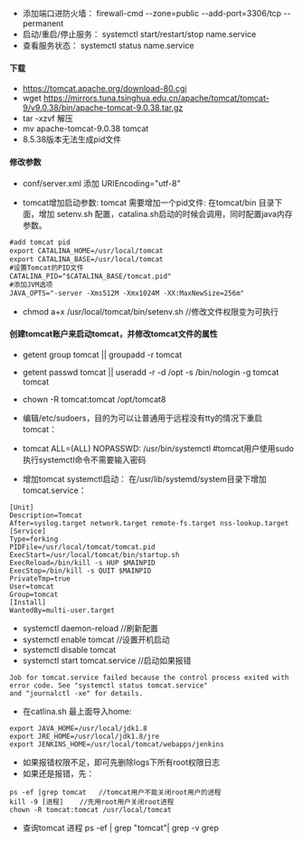 
-  添加端口进防火墙： firewall-cmd --zone=public --add-port=3306/tcp --permanent
-  启动/重启/停止服务： systemctl start/restart/stop name.service
-  查看服务状态：  systemctl status name.service

####    下载
-   https://tomcat.apache.org/download-80.cgi
-   wget https://mirrors.tuna.tsinghua.edu.cn/apache/tomcat/tomcat-9/v9.0.38/bin/apache-tomcat-9.0.38.tar.gz
-   tar -xzvf 解压
-   mv apache-tomcat-9.0.38 tomcat
-   8.5.38版本无法生成pid文件

####    修改参数
-   conf/server.xml   添加 URIEncoding="utf-8"

-  tomcat增加启动参数:
   tomcat 需要增加一个pid文件:
   在tomcat/bin 目录下面，增加 setenv.sh 配置，catalina.sh启动的时候会调用，同时配置java内存参数。
```xml   
#add tomcat pid
export CATALINA_HOME=/usr/local/tomcat
export CATALINA_BASE=/usr/local/tomcat
#设置Tomcat的PID文件
CATALINA_PID="$CATALINA_BASE/tomcat.pid"
#添加JVM选项
JAVA_OPTS="-server -Xms512M -Xmx1024M -XX:MaxNewSize=256m"
```
-   chmod a+x /usr/local/tomcat/bin/setenv.sh    //修改文件权限变为可执行
####  创建tomcat账户来启动tomcat，并修改tomcat文件的属性
-   getent group tomcat || groupadd -r tomcat
-   getent passwd tomcat || useradd -r -d /opt -s /bin/nologin -g tomcat tomcat
-   chown -R tomcat:tomcat /opt/tomcat8
-   编辑/etc/sudoers，目的为可以让普通用于远程没有tty的情况下重启tomcat：
-   tomcat ALL=(ALL) NOPASSWD: /usr/bin/systemctl #tomcat用户使用sudo 执行systemctl命令不需要输入密码

-  增加tomcat systemctl启动：
    在/usr/lib/systemd/system目录下增加tomcat.service：
```text
[Unit]
Description=Tomcat
After=syslog.target network.target remote-fs.target nss-lookup.target
[Service]
Type=forking
PIDFile=/usr/local/tomcat/tomcat.pid
ExecStart=/usr/local/tomcat/bin/startup.sh
ExecReload=/bin/kill -s HUP $MAINPID
ExecStop=/bin/kill -s QUIT $MAINPID
PrivateTmp=true
User=tomcat
Group=tomcat
[Install]
WantedBy=multi-user.target
```
-   systemctl daemon-reload    //刷新配置
-   systemctl enable tomcat   //设置开机启动
-   systemctl disable tomcat
-   systemctl start tomcat.service     //启动如果报错
~~~text
Job for tomcat.service failed because the control process exited with error code. See "systemctl status tomcat.service" 
and "journalctl -xe" for details.  
~~~
-   在catlina.sh 最上面导入home: 
~~~text
export JAVA_HOME=/usr/local/jdk1.8  
export JRE_HOME=/usr/local/jdk1.8/jre
export JENKINS_HOME=/usr/local/tomcat/webapps/jenkins
~~~

-   如果报错权限不足，即可先删除logs下所有root权限日志
-   如果还是报错，先：
~~~text
ps -ef |grep tomcat   //tomcat用户不能关闭root用户的进程
kill -9 [进程]    //先用root用户关闭root进程
chown -R tomcat:tomcat /usr/local/tomcat
~~~

-   查询tomcat 进程  ps -ef | grep "tomcat"| grep -v grep

